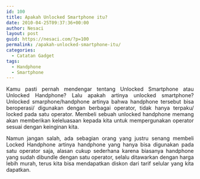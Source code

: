 ```yaml
---
id: 100
title: Apakah Unlocked Smartphone itu?
date: 2010-04-25T09:37:36+00:00
author: Nesaci
layout: post
guid: https://nesaci.com/?p=100
permalink: /apakah-unlocked-smartphone-itu/
categories:
  - Catatan Gadget
tags:
  - Handphone
  - Smartphone
---
```

<p style="text-align: justify;">
  Kamu pasti pernah mendengar tentang Unlocked Smartphone atau Unlocked Handphone? Lalu apakah artinya unlocked smartphone? Unlocked smarphone/handphone artinya bahwa handphone tersebut bisa beroperasi/ digunakan dengan berbagai operator, tidak hanya terpaku/ locked pada satu operator. Membeli sebuah unlocked handphone memang akan memberikan keleluasaan kepada kita untuk mempergunakan operator sesuai dengan keinginan kita.
</p>

<p style="text-align: justify;">
  Namun jangan salah, ada sebagian orang yang justru senang membeli Locked Handphone artinya handphone yang hanya bisa digunakan pada satu operator saja, alasan cukup sederhana karena biasanya handphone yang sudah dibundle dengan satu operator, selalu ditawarkan dengan harga lebih murah, terus kita bisa mendapatkan diskon dari tarif selular yang kita dapatkan.
</p>